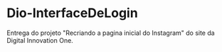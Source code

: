 # Dio-InterfaceDeLogin

Entrega do projeto "Recriando a pagina inicial do Instagram" do site da Digital Innovation One.
